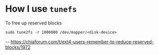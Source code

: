 # How I use `tunefs`

To free up reserved blocks

```
sudo tune2fs -r 1000000 /dev/mapper/<disk-device>
```

--
<https://chiaforum.com/t/ext4-users-remember-to-reduce-reserved-blocks/1972>
